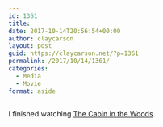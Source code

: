 ```yaml
---
id: 1361
title: 
date: 2017-10-14T20:56:54+00:00
author: claycarson
layout: post
guid: https://claycarson.net/?p=1361
permalink: /2017/10/14/1361/
categories:
  - Media
  - Movie
format: aside
---
```

I finished watching [The Cabin in the Woods](https://m.youtube.com/watch?v=mSFXcSVYwpU).